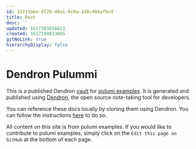 ```yaml
---
id: 1d215bee-8f28-40a1-8c0a-1d8c404afbcd
title: Root
desc: ''
updated: 1617203856823
created: 1617198033065
gitNoLink: true
hierarchyDisplay: false
---
```


# Dendron Pulummi

This is a published Dendron [vault](https://wiki.dendron.so/notes/c6fd6bc4-7f75-4cbb-8f34-f7b99bfe2d50.html#vaults) for [pulumi examples](https://github.com/pulumi/examples).  It is generated and published using [Dendron](http://dendron.so/), the open source note-taking tool for developers. 

You can reference these docs locally by cloning them using Dendron. You can follow the instructions [here](TODO) to do so. 

All content on this site is from pulumi examples. If you would like to contribute to pulumi examples, simply click on the `Edit this page on GitHub` at the bottom of each page. 

